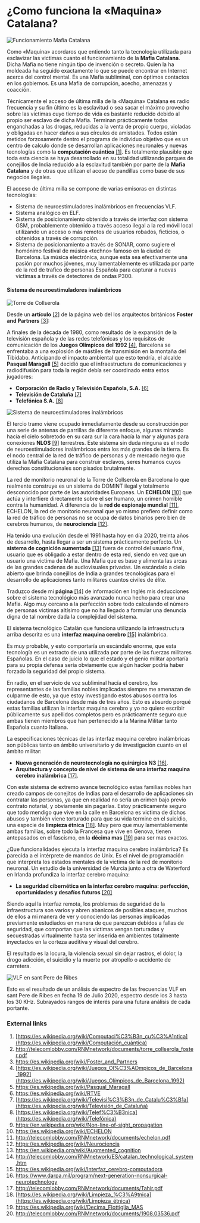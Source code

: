 # ¿Como funciona la «Maquina» Catalana?

![Funcionamiento Mafia Catalana](http://telecomlobby.com/Images/mafia_catalana.webp)



Como «Maquina» acordaros que entiendo tanto la tecnología utilizada para esclavizar las victimas cuanto el funcionamiento de la **Mafia Catalana**. Dicha Mafia no tiene ningún tipo de invención o secreto. Quien la ha moldeada ha seguido exactamente lo que se puede encontrar en Internet acerca del control mental. Es una Mafia subliminal, con óptimos contactos en los gobiernos. Es una Mafia de corrupción, acecho, amenazas y coacción. 

Técnicamente el acceso de última milla de la «Maquina» Catalana es radio frecuencia y su fin último es la esclavitud o sea sacar el máximo provecho sobre las  victimas cuyo tiempo de vida es bastante reducido debido al propio ser esclavo de dicha Mafia. Terminan prácticamente todas enganchadas a las drogas, reducidas a la venta de propio cuerpo, violadas y obligadas en hacer daños a sus círculos de amistades. Todos están metidos forzosamente dentro el programa de individuo objetivo que es un centro de calculo donde se desarrollan aplicaciones neuronales y nuevas tecnologías como la **computación cuántica** [[1]](https://es.wikipedia.org/wiki/Computaci%C3%B3n_cu%C3%A1ntica). Es totalmente plausible que toda esta ciencia se haya desarrollado en su totalidad utilizando parques de conejillos de India reducido a la esclavitud también por parte de la **Mafia Catalana** y de otras que utilizan el acoso de pandillas como base de sus negocios ilegales. 

El acceso de última milla se compone de varias emisoras en distintas tecnologías:

- Sistema de neuroestimuladores inalámbricos en frecuencias VLF.
- Sistema analógico en ELF.
- Sistema de posicionamiento obtenido a través de interfaz con sistema GSM, probablemente obtenido a través acceso ilegal a la red móvil local utilizando un acceso o más remotos de usuarios robados, ficticios, o obtenidos a través de corrupción.
- Sistema de posicionamiento a través de SONAR, como sugiere el homónimo festival de música  «techno» famoso en la ciudad de Barcelona. La música electrónica, aunque esta sea efectivamente una pasión por muchos jóvenes, muy lamentablemente es utilizada por parte de la red de trafico de personas Española para capturar a nuevas victimas a través de detectores de ondas P300. 

#### Sistema de neuroestimuladores inalámbricos

![Torre de Collserola](http://redama.es/Images/20150124_234608.jpg)

Desde un **artículo** [[2]](http://telecomlobby.com/RNMnetwork/documents/torre_collserola_foster.pdf) de la página web del los arquitectos británicos **Foster and Partners** [[3]](https://es.wikipedia.org/wiki/Foster_and_Partners):

A finales de la década de 1980, como resultado de la expansión de la televisión española y de las redes telefónicas y los requisitos de comunicación de los **Juegos Olímpicos del 1992** [[4]](https://es.wikipedia.org/wiki/Juegos_Ol%C3%ADmpicos_de_Barcelona_1992), Barcelona se enfrentaba a una explosión de mástiles de transmisión en la montaña del Tibidabo. Anticipando el impacto ambiental que esto tendría, el alcalde **Pasqual Maragall** [[5]](https://es.wikipedia.org/wiki/Pasqual_Maragall) decidió que el infraestructura de comunicaciones y radiodifusión para toda la región
debía ser coordinado entra estos jugadores: 

- **Corporación de Radio y Televisión Española, S.A.** [[6]](https://es.wikipedia.org/wiki/RTVE)
- **Televisión de Cataluña** [[7]](https://es.wikipedia.org/wiki/Televisi%C3%B3n_de_Catalu%C3%B1a)
- **Telefónica S.A.** [[8]](https://es.wikipedia.org/wiki/Telef%C3%B3nica)

![Sistema de neuroestimuladores inalámbricos](http://telecomlobby.com/Images/remote_neural_monitoring_network_catalan_technological_system_echelon.webp)

El tercio tramo viene ocupado inmediatamente desde su construcción por una serie de antenas de parrillas de diferente enfoque, algunas mirando hacía el cielo sobretodo en su cara sur la cara hacía la mar y algunas para conexiones **NLOS** [[9]](https://en.wikipedia.org/wiki/Non-line-of-sight_propagation) terrestres. Este sistema sin duda ninguna es el nodo de neuroestimuladores inalámbricos entra los más grandes de la tierra. Es el nodo central de la red de tráfico de personas y de mercado negro que utiliza la Mafia Catalana para construir esclavos, seres humanos cuyos derechos constitucionales son pisados brutalmente. 

La red de monitorio neuronal de la Torre de Collserola en Barcelona lo que realmente construye es un sistema de DOMINT ilegal y totalmente desconocido por parte de las autoridades Europeas. Un **ECHELON** [[10]](https://es.wikipedia.org/wiki/ECHELON) que actúa y interfiere directamente sobre el ser humano, un crimen horrible contra la humanidad. A diferencia de la **red de espionaje mundial** [[11]](http://telecomlobby.com/RNMnetwork/documents/echelon.pdf), ECHELON, la red de monitorio neuronal que yo mismo prefiero definir como la red de tráfico de personas no se ocupa de datos binarios pero bien de cerebros humanos, de **neurociencia** [[12]](https://es.wikipedia.org/wiki/Neurociencia). 

Ha tenido una evolución desde el 1991 hasta hoy en día 2020, treinta años de desarrollo, hasta llegar a ser un sistema prácticamente perfecto. Un **sistema de cognición aumentada** [[13]](https://en.wikipedia.org/wiki/Augmented_cognition) fuera de control del usuario final, usuario que es obligado a estar dentro de esta red, siendo en vez que un usuario una victima de Mafia. Una Mafia que es base y alimenta las arcas de las grandes cadenas de audiovisuales privadas. Un escándalo a cielo abierto que brinda conejillos de India a grandes tecnológicas para el desarrollo de aplicaciones tanto militares cuantos civiles de élite. 

Traduzco desde mi **página** [[14]](http://telecomlobby.com/RNMnetwork/ES/catalan_technological_system.htm) de información en Inglés mis deducciones sobre el sistema tecnológico más avanzado nunca hecho para crear una Mafia. Algo muy cercano a la perfección sobre todo calculando el número de personas victimas altísimo que no ha llegado a formular una denuncia digna de tal nombre dada la complejidad del sistema. 

 El sistema tecnológico Catalán que funciona utilizando la infraestructura arriba descrita es una **interfaz maquina cerebro** [[15]](https://es.wikipedia.org/wiki/Interfaz_cerebro-computadora) inalámbrica. 

Es muy probable, y esto comportaría un escándalo enorme, que esta tecnología es un extracto de una utilizada por parte de las fuerzas militares Españolas. En el caso de juicio lo que el estado y el genio militar aportaría para su propia defensa sería obviamente que algún hacker podría haber forzado la seguridad del propio sistema.

En radio, en el servicio de voz subliminal hacía el cerebro, los representantes de las familias nobles implicadas siempre me amenazan de culparme de esto, ya que estoy investigando estos abusos contra los ciudadanos de Barcelona desde más de tres años. Esto es absurdo porqué estas familias utilizan la interfaz maquina cerebro y yo no quiero escribir públicamente sus apellidos completos pero es prácticamente seguro que ambas tienen miembros que han pertenecido a la Marina Militar tanto Española cuanto Italiana. 

La especificaciones técnicas de las interfaz maquina cerebro inalámbricas son públicas tanto en ámbito universitario y de investigación cuanto en el ámbito militar:

- **Nueva generación de neurotecnología no quirúrgica N3** [[16]](https://www.darpa.mil/program/next-generation-nonsurgical-neurotechnology).
- **Arquitectura y concepto de nivel de sistema de una interfaz maquina cerebro inalámbrica** [[17]](http://telecomlobby.com/RNMnetwork/documents/Tahir.pdf). 

Con este sistema de extremo avance tecnológico estas familias nobles han creado campos de conejitos de Indias para el desarrollo de aplicaciones sin contratar las personas, ya que en realidad no sería un crimen bajo previo contrato notarial, y obviamente sin pagarlas. Estoy prácticamente seguro que todo mendigo que vive en la calle en Barcelona es victima de dichos abusos y también viene torturado para que su vida termine en el suicidio, una especie de **limpieza étnica** [[18]](https://es.wikipedia.org/wiki/Limpieza_%C3%A9tnica). Muy pero que muy lamentablemente ambas familias, sobre todo la Francesa que vive en Genova, tienen antepasados en el fascismo, en la **décima mas** [[19]](https://es.wikipedia.org/wiki/Decima_Flottiglia_MAS) para ser mas exactos. 

¿Que funcionalidades ejecuta la interfaz maquina cerebro inalámbrica? Es parecida a el intérprete de mandos de Unix. Es el nivel de programación que interpreta los estados mentales de la victima de la red de monitorio neuronal. Un estudio de la universidad de Murcia junto a otra de Waterford en Irlanda profundiza la interfaz cerebro maquina:

- **La seguridad cibernética en la interfaz cerebro maquina: perfección, oportunidades y desafíos futuros** [[20]](http://telecomlobby.com/RNMnetwork/documents/1908.03536.pdf)

Siendo aquí la interfaz remota, los problemas de seguridad de la infraestructura son varios y abren abanicos de posibles ataques, muchos de ellos a mi manera de ver y conociendo las personas implicadas previamente estudiados en manera de que parezcan debidos a fallas de seguridad, que comportan que las victimas vengan torturadas y secuestradas virtualmente hasta ser inserida en ambientes totalmente inyectados en la corteza auditiva y visual del cerebro. 

El resultado es la locura, la violencia sexual sin dejar rastros, el dolor, la drogo adicción, el suicidio y la muerte por atropello o accidente de carretera. 

![VLF en sant Pere de Ribes](http://telecomlobby.com/Images/vlf_espectro_barcelona.webp)

Esto es el resultado de un análisis de espectro de las frecuencias VLF en sant Pere de Ribes en fecha 19 de Julio 2020, espectro desde los 3 hasta los 30 KHz. Subrayados rangos de interés para una futura análisis de cada portante. 

### External links 

1. [https://es.wikipedia.org/wiki/Computaci%C3%B3n_cu%C3%A1ntica](https://es.wikipedia.org/wiki/Computación_cuántica)
2. http://telecomlobby.com/RNMnetwork/documents/torre_collserola_foster.pdf
3. https://es.wikipedia.org/wiki/Foster_and_Partners
4. [https://es.wikipedia.org/wiki/Juegos_Ol%C3%ADmpicos_de_Barcelona_1992](https://es.wikipedia.org/wiki/Juegos_Olímpicos_de_Barcelona_1992)
5. https://es.wikipedia.org/wiki/Pasqual_Maragall
6. https://es.wikipedia.org/wiki/RTVE
7. [https://es.wikipedia.org/wiki/Televisi%C3%B3n_de_Catalu%C3%B1a](https://es.wikipedia.org/wiki/Televisión_de_Cataluña)
8. [https://es.wikipedia.org/wiki/Telef%C3%B3nica](https://es.wikipedia.org/wiki/Telefónica)
9. https://en.wikipedia.org/wiki/Non-line-of-sight_propagation
10. https://es.wikipedia.org/wiki/ECHELON
11. http://telecomlobby.com/RNMnetwork/documents/echelon.pdf
12. https://es.wikipedia.org/wiki/Neurociencia
13. https://en.wikipedia.org/wiki/Augmented_cognition
14. http://telecomlobby.com/RNMnetwork/ES/catalan_technological_system.htm
15. https://es.wikipedia.org/wiki/Interfaz_cerebro-computadora
16. https://www.darpa.mil/program/next-generation-nonsurgical-neurotechnology
17. http://telecomlobby.com/RNMnetwork/documents/Tahir.pdf
18. [https://es.wikipedia.org/wiki/Limpieza_%C3%A9tnica](https://es.wikipedia.org/wiki/Limpieza_étnica)
19. https://es.wikipedia.org/wiki/Decima_Flottiglia_MAS
20. http://telecomlobby.com/RNMnetwork/documents/1908.03536.pdf

